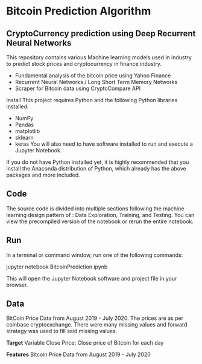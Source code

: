 # Bitcoin Prediction Algorithm

## CryptoCurrency prediction using Deep Recurrent Neural Networks

This repository contains various Machine learning models used in industry to predict stock prices and cryptocurrency in finance industry.

- Fundamental analysis of the bitcoin price using Yahoo Finance
- Recurrent Neural Networks / Long Short Term Memory Networks
- Scraper for Bitcoin data using CryptoCompare API

Install
This project requires Python and the following Python libraries installed:

- NumPy
- Pandas
- matplotlib
- sklearn
- keras
You will also need to have software installed to run and execute a Jupyter Notebook.

If you do not have Python installed yet, it is highly recommended that you install the Anaconda distribution of Python, which already has the above packages and more included.

## Code
The source code is divided into multiple sections following the machine learning design pattern of : Data Exploration, Training, and Testing. You can view the precompiled version of the notebook or rerun the entire notebook.

## Run
In a terminal or command window, run one of the following commands:

jupyter notebook BitcoinPrediction.ipynb

This will open the Jupyter Notebook software and project file in your browser.

## Data
BitCoin Price Data from August 2019 - July 2020. The prices are as per coinbase cryptoexchange. There were many missing values and forward strategy was used to fill said missing values.

**Target** Variable Close Price: Close price of Bitcoin for each day

**Features** Bitcoin Price Data from August 2019 - July 2020
 

